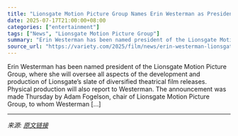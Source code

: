 ```yaml
---
title: "Lionsgate Motion Picture Group Names Erin Westerman as President"
date: 2025-07-17T21:00:00+08:00
categories: ["entertainment"]
tags: ["News", "Lionsgate Motion Picture Group"]
summary: "Erin Westerman has been named president of the Lionsgate Motion Picture Group, where she will oversee all aspects of the development and production of Lionsgate’s slate of diversified theatrical film "
source_url: "https://variety.com/2025/film/news/erin-westerman-lionsgate-motion-picture-president-1236464195/"
---
```


Erin Westerman has been named president of the Lionsgate Motion Picture Group, where she will oversee all aspects of the development and production of Lionsgate’s slate of diversified theatrical film releases. Physical production will also report to Westerman. The announcement was made Thursday by Adam Fogelson, chair of Lionsgate Motion Picture Group, to whom Westerman [&#8230;]

---

*来源: [原文链接](https://variety.com/2025/film/news/erin-westerman-lionsgate-motion-picture-president-1236464195/)*
